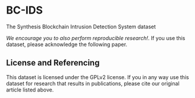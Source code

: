 # BC-IDS
The Synthesis Blockchain Intrusion Detection System dataset

*We encourage you to also perform reproducible research!*. If you use this dataset, please acknowledge the following paper.


## License and Referencing

This dataset is licensed under the GPLv2 license. If you in any way use this dataset for research that results in publications, please cite our original article listed above.

